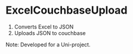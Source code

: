 # ExcelCouchbaseUpload

1. Converts Excel to JSON
2. Uploads JSON to couchbase

Note: Developed for a Uni-project.
